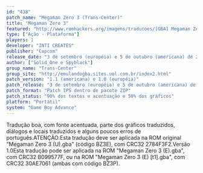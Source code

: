 ```yaml
---
id: "438"
patch_name: "Megaman Zero 3 (Trans-Center)"
title: "Megaman Zero 3"
featured: "http://www.romhackers.org/imagens/traducoes/[GBA] Megaman Zero 3 - Trans-Center - 1.png"
type: ["Ação - Plataforma"]
players: 1
developer: "INTI CREATES"
publisher: "Capcom"
release_date: "3 de setembro (européia) e 5 de outubro (americana) de 2004"
author: ["Solid_One e Spyblack"]
group_name: "Trans-Center"
group_site: "http://emulandogba.sites.uol.com.br/index2.html"
patch_version: "1.1 (americana) e 1.0 (européia)"
patch_release: "3 de setembro (européia) e 5 de outubro (americana) de 2004"
patch_format: "Patch IPS dentro de pacote ZIP"
patch_status: "90% dos textos e acentuação e 50% dos gráficos"
platform: "Portátil"
system: "Game Boy Advance"
---
```


Tradução boa, com fonte acentuada, parte dos gráficos traduzidos, diálogos e locais traduzidos e alguns poucos erros de português.ATENÇÃO:Esta tradução deve ser aplicada na ROM original "Megaman Zero 3 (U).gba" (código BZ3E), com CRC32 2784F3F2.Versão 1.0Esta tradução pode ser aplicada na ROM "Megaman Zero 3 (E).gba", com CRC32 B099577F, ou na ROM "Megaman Zero 3 (E) [t1].gba", com CRC32 30AE7061 (ambas com código BZ3P).